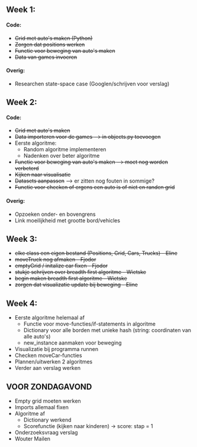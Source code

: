 ## Week 1:

#### Code:
- ~~Grid met auto's maken (Python)~~
- ~~Zorgen dat positions werken~~
- ~~Functie voor beweging van auto's maken~~
- ~~Data van games invoeren~~

#### Overig:
- Researchen state-space case (Googlen/schrijven voor verslag)

## Week 2:

#### Code:
- ~~Grid met auto's maken~~
- ~~Data importeren voor de games --> in objects.py toevoegen~~
- Eerste algoritme:
    - Random algoritme implementeren
    - Nadenken over beter algoritme
- ~~Functie voor beweging van auto's maken --> moet nog worden verbeterd~~
- ~~Kijken naar visualisatie~~
- ~~Datasets aanpassen~~ --> er zitten nog fouten in sommige?
- ~~Functie voor checken of ergens een auto is of niet en randen grid~~

#### Overig:
- Opzoeken onder- en bovengrens
- Link moeilijkheid met grootte bord/vehicles

## Week 3: 
- ~~elke class een eigen bestand (Positions, Grid, Cars, Trucks) - Eline~~
- ~~moveTruck nog afmaken - Fjodor~~
- ~~emptyGrid / initalize car fixen - Fjodor~~ 
- ~~stukje schrijven over breadth first algoritme - Wietske~~ 
- ~~begin maken breadth first algoritme - Wietske~~
- ~~zorgen dat visualizatie update bij beweging - Eline~~

## Week 4:
- Eerste algoritme helemaal af
    - Functie voor move-functies/if-statements in algoritme 
    - Dictionary voor alle borden met unieke hash (string: coordinaten van alle auto's)
    - new_instance aanmaken voor beweging 
- Visualizatie bij programma runnen 
- Checken moveCar-functies
- Plannen/uitwerken 2 algoritmes 
- Verder aan verslag werken 

## VOOR ZONDAGAVOND
- Empty grid moeten werken
- Imports allemaal fixen 
- Algoritme af 
    - Dictionary werkend
    - Scorefunctie (kijken naar kinderen) -> score: stap = 1 
- Onderzoeksvraag verslag 
- Wouter Mailen
    

